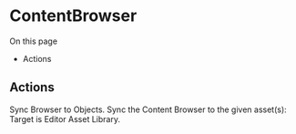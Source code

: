 # ContentBrowser

On this page 

  * Actions





## Actions

Sync Browser to Objects. Sync the Content Browser to the given asset(s): Target is Editor Asset Library.

